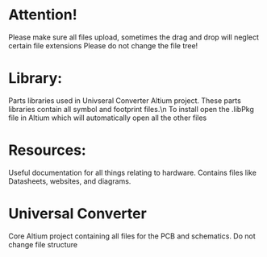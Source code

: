 # Attention!
Please make sure all files upload, sometimes the drag and drop will neglect certain file extensions
Please do not change the file tree!

# Library:
Parts libraries used in Univseral Converter Altium project. These parts libraries contain all symbol and footprint files.\n
To install open the .libPkg file in Altium which will automatically open all the other files

# Resources:
Useful documentation for all things relating to hardware. Contains files like Datasheets, websites, and diagrams.

# Universal Converter
Core Altium project containing all files for the PCB and schematics. Do not change file structure
